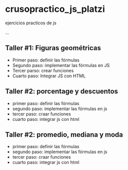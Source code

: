 # crusopractico_js_platzi
ejercicios practicos de js

...

## Taller #1: Figuras geométricas

- Primer paso: definir las fórmulas
- Segundo paso: implementar las fórmulas en JS
- Tercer parso: crear funciones 
- Cuarto paso: Integrar JS con HTML

## Taller #2: porcentage y descuentos

- primer paso: definir las fórmulas
- segundo paso: implementar las fórmulas en js
- tercer paso: craar funciones
- cuarto paso: integrar js con html

## Taller #2: promedio, mediana y moda

- primer paso: definir las fórmulas
- segundo paso: implementar las fórmulas en js
- tercer paso: craar funciones
- cuarto paso: integrar js con html